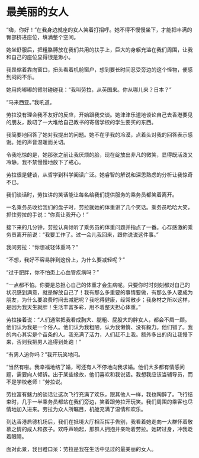 # 最美丽的女人

“嗨，你好！”在我身边就座的女人笑着打招呼。她不得不慢慢坐下，才能把丰满的臀部挤进座位，填满整个空间。

她坐舒服后，把粗胳膊放在我们共用的扶手上，巨大的身躯充溢在我们周围，让我和自己的座位显得很是渺小。

我畏缩着靠向窗口，扭头看着机舱窗户，想到要长时间忍受旁边的这个怪物，便感到闷闷不乐。

她用肉嘟嘟的臂肘碰碰我：“我叫劳拉，从英国来。你从哪儿来？日本？”

“马来西亚。”我吼道。

劳拉没有理会我不友好的反应，开始跟我交谈。她津津乐道地谈论自己去香港要见的朋友，数叨了一大堆给自己教书的寄宿学校的学生要买的东西。

我简要地回答了她对我提出的问题。她不在乎我的冷漠，点着头对我的回答表示感谢。她的声音温暖而关切。

令我吃惊的是，她那张之前让我厌烦的脸，现在绽放出非凡的微笑，显得既活泼又冷静。我不禁慢慢地放下了戒心。

劳拉很是健谈，从哲学到科学阅读广泛。她睿智的解说和深思熟虑的分析让我惊奇不已。

我们谈话时，劳拉讲的笑话能让每名给我们提供服务的乘务员都笑着离开。

一名乘务员收拾我们的盘子时，劳拉就她的体重讲了几个笑话。乘务员哈哈大笑，抓住劳拉的手说：“你真让我开心！”

接下来的几分钟，劳拉认真倾听了乘务员的体重问题并指点了一番。心存感激的乘务员离开前说：“我要工作了。过一会儿我回来，跟你说说这件事。”

我问劳拉：“你想减轻体重吗？”

“不想，我好不容易胖到这份上，为什么要减轻呢？”

“过于肥胖，你不怕患上心血管疾病吗？”

“一点都不怕。你要是总担心自己的体重才会生病呢。只要你时时刻刻都对自己的状况感到满意，就是解放自己了！我有那么多重要的事情要做，有那么多人要成为朋友，为什么要浪费时间去减肥呢？我吃得健康，经常散步；我身材之所以这样，是因为我天生就胖！生活丰富多彩，用不着整天担心体重。”

劳拉接着说：“人们通常把我看成胸大、腿粗、屁股大的胖女人，都会不屑一顾。他们认为我是一个俗人。他们认为我粗陋，认为我懒惰、没有毅力。他们错了。我的内心其实是个苗条的人。我充满了活力，人们赶不上我。额外多出的肉让我慢下来，否则我把男人追得到处跑！”

“有男人追你吗？”我开玩笑地问。

“当然有啦。我幸福地结了婚，可还有人不停地向我求婚。他们大多都有情感问题，需要向人倾诉。出于某些缘故，他们喜欢和我说话。我想我应该当辅导员，而不是学校老师！”劳拉说。

劳拉富有魅力的谈话让这次飞行充满了欢乐，跟其他人一样，我也陶醉了。飞行结束时，几乎一半乘务员都站在我们旁边，笑着跟劳拉开玩笑。我们周围的乘客也尽情地加入进来。劳拉为众人所瞩目，机舱充满了温情和欢乐。

到达香港启德机场后，我们在抵境大厅相互挥手告别，我看着她走向一大群怀着敬慕之情的成人和孩子。欢呼声响起，那群人拥抱并亲吻着劳拉。她转过身，冲我眨着眼睛。

面对此景，我目瞪口呆：劳拉是我在生活中见过的最美丽的女人。